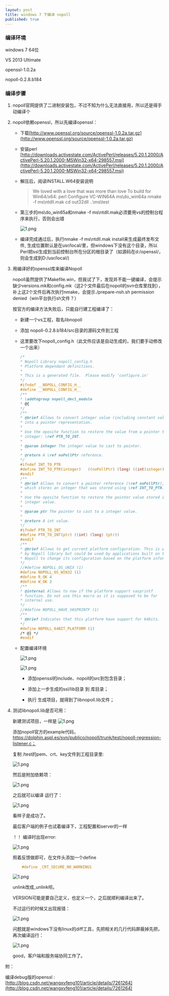 ```yaml
---
layout: post
title: windows 7 下编译 nopoll
published: true
---
```


### 编译环境 ###

windows 7 64位

VS 2013 Ultimate

openssl-1.0.2a

nopoll-0.2.8.b184

### 编译步骤 ###

1. nopoll官网提供了二进制安装包，不过不知为什么无法直接用，所以还是得手动编译个
2. nopoll依赖openssl，所以先编译openssl：
	- 下载[http://www.openssl.org/source/openssl-1.0.2a.tar.gz](http://www.openssl.org/source/openssl-1.0.2a.tar.gz)
	- 安装perl [http://downloads.activestate.com/ActivePerl/releases/5.20.1.2000/ActivePerl-5.20.1.2000-MSWin32-x64-298557.msi](http://downloads.activestate.com/ActivePerl/releases/5.20.1.2000/ActivePerl-5.20.1.2000-MSWin32-x64-298557.msi)
	- 解压后，阅读INSTALL.W64安装说明
		> We loved with a love that was more than love
		> To build for Win64/x64: 
		> perl Configure VC-WIN64A
		> ms\do_win64a
		> nmake -f ms\ntdll.mak
		> cd out32dll
		> ..\ms\test
	- 第三步的ms\do_win65a和nmake -f ms\ntdll.mak必须要用vs的控制台程序来执行，否则会出错
	
		![1.png](/images/2015.4/1.png)

	- 编译完成通过后，执行nmake -f ms\ntdll.mak install来生成最终发布文件, 生成位置默认是在usr/local/里，但windows下没有这个目录，所以Perl把ssl生成到当前控制台所在分区的根目录了（如源码在d:/openssl/，则会生成到D:/usr/local/)
    

3. 用编译好的openssl库来编译Nopoll

	nopoll虽然提供了Makefile.win，但我试了下，发现并不能一键编译，会提示缺少versions.mk和config.mk（这2个文件最后在nopoll的svn仓库里找到），补上这2个文件后再次执行nmake，会提示./prepare-nsh.sh permission denied（win平台执行sh文件？）

	按官方的编译方法失败后，只能自行建工程编译了：
    - 新建一个vs工程，取名libnopoll
    - 添加 nopoll-0.2.8.b184/src目录的源码文件到工程
    - 这里要改下nopoll_config.h（此文件应该是自动生成的，我们要手动修改一个出来）

      ```c
      /*
      * Nopoll Library nopoll_config.h
      * Platform dependant definitions.
      *
      * This is a generated file.  Please modify 'configure.in'
      */
      #ifndef __NOPOLL_CONFIG_H__
      #define __NOPOLL_CONFIG_H__
      /**
      * \addtogroup nopoll_decl_module
      * @{
      */
      /**
      * @brief Allows to convert integer value (including constant values)
      * into a pointer representation.
      *
      * Use the oposite function to restore the value from a pointer to a
      * integer: \ref PTR_TO_INT.
      *
      * @param integer The integer value to cast to pointer.
      *
      * @return A \ref noPollPtr reference.
      */
      #ifndef INT_TO_PTR
      #define INT_TO_PTR(integer)   ((noPollPtr) (long) ((int)integer))
      #endif
      /**
      * @brief Allows to convert a pointer reference (\ref noPollPtr),
      * which stores an integer that was stored using \ref INT_TO_PTR.
      *
      * Use the oposite function to restore the pointer value stored in the
      * integer value.
      *
      * @param ptr The pointer to cast to a integer value.
      *
      * @return A int value.
      */
      #ifndef PTR_TO_INT
      #define PTR_TO_INT(ptr) ((int) (long) (ptr))
      #endif
      /**
      * @brief Allows to get current platform configuration. This is used
      * by Nopoll library but could be used by applications built on top of
      * Nopoll to change its configuration based on the platform information.
      */
      //#define NOPOLL_OS_UNIX (1)
      #define NOPOLL_OS_WIN32 (1)
      #define R_OK 4
      #define W_OK 2
      /**
      * @internal Allows to now if the platform support vasprintf
      * function. Do not use this macro as it is supposed to be for
      * internal use.
      */
      //#define NOPOLL_HAVE_VASPRINTF (1)
      /**
      * @brief Indicates that this platform have support for 64bits.
      */
      #define NOPOLL_64BIT_PLATFORM (1)
      /* @} */
      #endif
      ```
    - 配置编译环境

		![1.png](/images/2015.4/2.png)

		![1.png](/images/2015.4/3.png)

		- 添加openssl的include、nopoll的src到包含目录；

		- 添加上一步生成的ssl/lib目录 到 库目录；
	
		- 执行 生成项目，就得到了libnopoll.lib文件；
	

4. 测试libnopoll.lib是否可用：

	新建测试项目，一样是	![1.png](/images/2015.4/4.png)
    
	添加nopoll官方的example代码，https://dolphin.aspl.es/svn/publico/nopoll/trunk/test/nopoll-regression-listener.c；
    
	复制 /test的pem、crt、key文件到工程目录里:
	
	![1.png](/images/2015.4/5.png)
    
	然后是附加依赖项：
	
	![1.png](/images/2015.4/6.png)
    
	之后就可以编译 运行了：

	![1.png](/images/2015.4/7.png)
    
	看样子是成功了。
    
	最后客户端的例子也试着编译下，工程配置和server的一样
    
	！！ 编译时出现error:

	![1.png](/images/2015.4/8.png)
    
	照着反馈做即可，在文件头添加一个define 
    
	```c
  		#define _CRT_SECURE_NO_WARNINGS
 	 ```


	![1.png](/images/2015.4/9.png)
	
	unlink改成_unlink呗。

   
	VERSION可能是要自己定义，也定义一个，之后就顺利编译出来了。
    
	不过运行的时候又出现报错：

	![1.png](/images/2015.4/10.png)

	问题就是windows下没有linux的diff工具，先把相关的几行代码屏蔽掉先把，再次编译运行：

	![1.png](/images/2015.4/11.png)
    
	good，客户端和服务端协同工作了。

附：

编译debug版的openssl :  [http://blog.csdn.net/wangxvfeng101/article/details/7261264](http://blog.csdn.net/wangxvfeng101/article/details/7261264)
